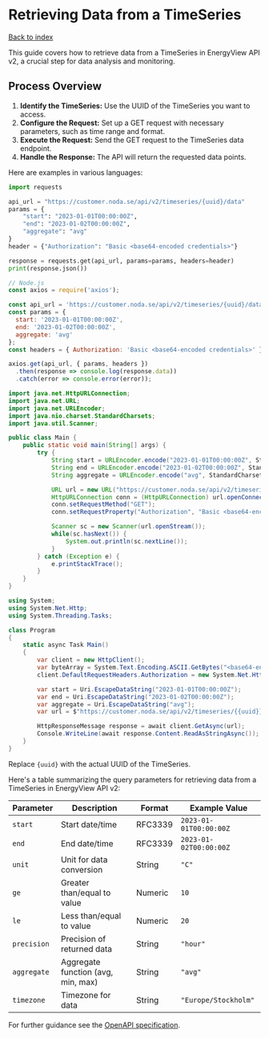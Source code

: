 # Retrieving Data from a TimeSeries

[Back to index](/index.html)

This guide covers how to retrieve data from a TimeSeries in EnergyView API v2, a crucial step for data analysis and monitoring.

## Process Overview

1. **Identify the TimeSeries:** Use the UUID of the TimeSeries you want to access.
2. **Configure the Request:** Set up a GET request with necessary parameters, such as time range and format.
3. **Execute the Request:** Send the GET request to the TimeSeries data endpoint.
4. **Handle the Response:** The API will return the requested data points.

Here are examples in various languages:

```python
import requests

api_url = "https://customer.noda.se/api/v2/timeseries/{uuid}/data"
params = {
    "start": "2023-01-01T00:00:00Z",
    "end": "2023-01-02T00:00:00Z",
    "aggregate": "avg"
}
header = {"Authorization": "Basic <base64-encoded credentials>"}

response = requests.get(api_url, params=params, headers=header)
print(response.json())
```
```javascript
// Node.js
const axios = require('axios');

const api_url = 'https://customer.noda.se/api/v2/timeseries/{uuid}/data';
const params = {
  start: '2023-01-01T00:00:00Z',
  end: '2023-01-02T00:00:00Z',
  aggregate: 'avg'
};
const headers = { Authorization: 'Basic <base64-encoded credentials>' };

axios.get(api_url, { params, headers })
  .then(response => console.log(response.data))
  .catch(error => console.error(error));
```
```java
import java.net.HttpURLConnection;
import java.net.URL;
import java.net.URLEncoder;
import java.nio.charset.StandardCharsets;
import java.util.Scanner;

public class Main {
    public static void main(String[] args) {
        try {
            String start = URLEncoder.encode("2023-01-01T00:00:00Z", StandardCharsets.UTF_8.toString());
            String end = URLEncoder.encode("2023-01-02T00:00:00Z", StandardCharsets.UTF_8.toString());
            String aggregate = URLEncoder.encode("avg", StandardCharsets.UTF_8.toString());

            URL url = new URL("https://customer.noda.se/api/v2/timeseries/{uuid}/data?start=" + start + "&end=" + end + "&aggregate=" + aggregate);
            HttpURLConnection conn = (HttpURLConnection) url.openConnection();
            conn.setRequestMethod("GET");
            conn.setRequestProperty("Authorization", "Basic <base64-encoded credentials>");

            Scanner sc = new Scanner(url.openStream());
            while(sc.hasNext()) {
                System.out.println(sc.nextLine());
            }
        } catch (Exception e) {
            e.printStackTrace();
        }
    }
}
```
```csharp
using System;
using System.Net.Http;
using System.Threading.Tasks;

class Program
{
    static async Task Main()
    {
        var client = new HttpClient();
        var byteArray = System.Text.Encoding.ASCII.GetBytes("<base64-encoded credentials>");
        client.DefaultRequestHeaders.Authorization = new System.Net.Http.Headers.AuthenticationHeaderValue("Basic", Convert.ToBase64String(byteArray));

        var start = Uri.EscapeDataString("2023-01-01T00:00:00Z");
        var end = Uri.EscapeDataString("2023-01-02T00:00:00Z");
        var aggregate = Uri.EscapeDataString("avg");
        var url = $"https://customer.noda.se/api/v2/timeseries/{{uuid}}/data?start={start}&end={end}&aggregate={aggregate}";

        HttpResponseMessage response = await client.GetAsync(url);
        Console.WriteLine(await response.Content.ReadAsStringAsync());
    }
}
```

Replace `{uuid}` with the actual UUID of the TimeSeries.

Here's a table summarizing the query parameters for retrieving data from a TimeSeries in EnergyView API v2:

| Parameter   | Description                                | Format         | Example Value         |
|-------------|--------------------------------------------|----------------|-----------------------|
| `start`     | Start date/time                            | RFC3339        | `2023-01-01T00:00:00Z`|
| `end`       | End date/time                              | RFC3339        | `2023-01-02T00:00:00Z`|
| `unit`      | Unit for data conversion                   | String         | `"C"`                 |
| `ge`        | Greater than/equal to value                | Numeric        | `10`                  |
| `le`        | Less than/equal to value                   | Numeric        | `20`                  |
| `precision` | Precision of returned data                 | String         | `"hour"`              |
| `aggregate` | Aggregate function (avg, min, max)         | String         | `"avg"`               |
| `timezone`  | Timezone for data                          | String         | `"Europe/Stockholm"`  |


For further guidance see the [OpenAPI specification](https://customer.noda.se/api/v2).